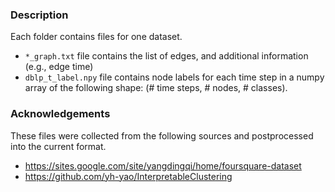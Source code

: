 ### Description

Each folder contains files for one dataset.
* `*_graph.txt` file contains the list of edges, and additional information (e.g., edge time)
* `dblp_t_label.npy` file contains node labels for each time step in a numpy array of the following shape: (# time steps, # nodes, # classes).

### Acknowledgements

These files were collected from the following sources and postprocessed into the current format.
* https://sites.google.com/site/yangdingqi/home/foursquare-dataset
* https://github.com/yh-yao/InterpretableClustering
